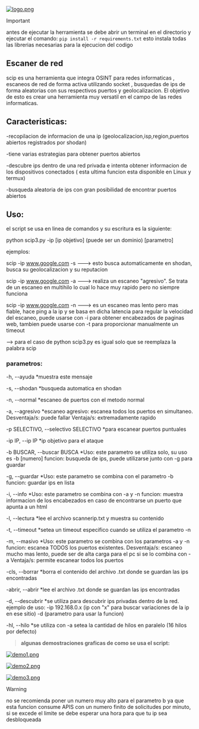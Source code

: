 [![logo.png](https://i.postimg.cc/59Y21Y3Y/logo.png)](https://postimg.cc/Thx6JPBf)

> [!IMPORTANT]
antes de ejecutar la herramienta se debe abrir un terminal en el directorio y ejecutar el comando:
`pip install -r requirements.txt`
esto instala todas las librerias necesarias para la ejecucion del codigo

## Escaner de red
scip es una herramienta que integra OSINT para redes informaticas , escaneos de red de forma activa utilizando socket , busquedas de ips de forma aleatorias con sus respectivos puertos y geolocalizacion.
El objetivo de esto es crear una herramienta muy versatil en el campo de las redes informaticas.

## Caracteristicas:

-recopilacion de informacion de una ip (geolocalizacion,isp,region,puertos abiertos registrados por shodan)

-tiene varias estrategias para obtener puertos abiertos

-descubre ips dentro de una red privada e intenta obtener informacion de los dispositivos conectados ( esta ultima funcion esta disponible en Linux y termux)

-busqueda aleatoria de ips con gran posibilidad de encontrar puertos abiertos

## Uso:

el script se usa en linea de comandos y su escritura es la siguiente:

python scip3.py -ip [ip objetivo] (puede ser un dominio)  [parametro]



ejemplos:

scip -ip www.google.com -s ---> esto busca automaticamente en shodan, busca su geolocalizacion y su reputacion

scip -ip www.google.com -a ---> realiza un escaneo "agresivo". Se trata de un escaneo en multihilo lo cual lo hace muy rapido pero no siempre funciona

scip -ip www.google.com -n ---> es un escaneo mas lento pero mas fiable, hace ping a la ip y se basa en dicha latencia para regular la velocidad del escaneo, puede usarse con -i para obtener encabezados de paginas web, tambien puede usarse con -t para proporcionar manualmente un timeout

--> para el caso de python scip3.py es igual solo que se reemplaza la palabra scip

### parametros:
  -h, --ayuda                             *muestra este mensaje

  -s, --shodan                            *busqueda automatica en shodan

  -n, --normal                            *escaneo de puertos con el metodo normal

  -a, --agresivo                          *escaneo agresivo: escanea todos los puertos en simultaneo.
                                            Desventaja/s: puede fallar
                                            Ventaja/s: extremadamente rapido

  -p SELECTIVO, --selectivo SELECTIVO     *para escanear puertos puntuales

  -ip IP, --ip IP                         *ip objetivo para el ataque

  -b BUSCAR, --buscar BUSCA               *Uso: este parametro se utiliza solo, su uso es -b [numero]
                                           funcion: busqueda de ips, puede utilizarse junto con -g para guardar

  -g, --guardar                           *Uso: este parametro se combina con el parametro -b
                                           funcion: guardar ips en lista

  -i, --info                              *Uso: este parametro se combina con -a y -n
                                           funcion: muestra informacion de los encabezados en caso de encontrarse un puerto que apunta a un html

  -l, --lectura                           *lee el archivo scannerip.txt y muestra su contenido

  -t, --timeout                           *setea un timeout especifico cuando se utiliza el parametro -n

  -m, --masivo                            *Uso: este parametro se combina con los parametros -a y -n
                                           funcion: escanea TODOS los puertos existentes. 
                                           Desventaja/s: escaneo mucho mas lento, puede ser de alta carga para el pc si se lo combina con -a
                                           Ventaja/s: permite escanear todos los puertos

  -cls, --borrar                           *borra el contenido del archivo .txt donde se guardan las ips encontradas
 
  -abrir, --abrir                          *lee el archivo .txt donde se guardan las ips encontradas

  -d, --descubrir                          *se utiliza para descubrir ips privadas dentro de la red.
                                            ejemplo de uso:
                                           -ip 192.168.0.x (ip con "x" para buscar variaciones de la ip en ese sitio) -d (parametro para usar la funcion) 
    
  -hl, --hilo                              *se utiliza con -a 
                                            setea la cantidad de hilos en paralelo (16 hilos por defecto)

> **algunas demostraciones graficas de como se usa el script:**

[![demo1.png](https://i.postimg.cc/90ZVN27C/demo1.png)](https://postimg.cc/BPSdXdpV)

[![demo2.png](https://i.postimg.cc/pXQRf2vB/demo2.png)](https://postimg.cc/w7BCHY7t)

[![demo3.png](https://i.postimg.cc/FH9mG2sX/demo3.png)](https://postimg.cc/pp1gLcFs)

> [!WARNING]
no se recomienda poner un numero muy alto para el parametro b ya que esta funcion consume APIS con un numero finito de solicitudes por minuto, si se excede el limite se debe esperar una hora para que tu ip sea desbloqueada
